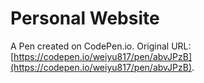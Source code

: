 # Personal Website

A Pen created on CodePen.io. Original URL: [https://codepen.io/weiyu817/pen/abvJPzB](https://codepen.io/weiyu817/pen/abvJPzB).


